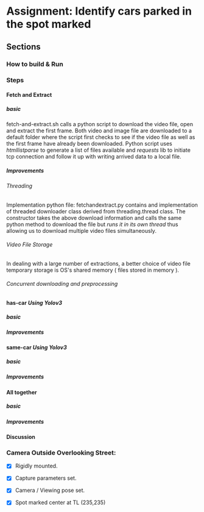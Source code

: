 # Assignment: Identify cars parked in the spot marked 

## Sections
### How to build & Run
### Steps
#### Fetch and Extract
##### basic
fetch-and-extract.sh calls a python script to download the video file, open and extract the first frame. Both video and image file are downloaded to a default folder where the script first checks to see if the video file as well as the first frame have already been downloaded. Python script uses *htmllistparse* to generate a list of files available and *requests* lib to initiate tcp connection and follow it up with writing arrived data to a local file. 
##### Improvements
###### Threading
Implementation python file: fetchandextract.py contains and implementation of threaded downloader class derived from threading.thread class. The constructor takes the above download information and calls the same python method to download the file but *runs it in its own thread* thus allowing us to download multiple video files simultaneously. 
###### Video File Storage
In dealing with a large number of extractions, a better choice of video file temporary storage is OS's shared memory ( files stored in memory ). 
###### Concurrent downloading and preprocessing
		
#### has-car *Using Yolov3*
##### basic

##### Improvements
#### same-car *Using Yolov3*
##### basic
##### Improvements
#### All together
##### basic
##### Improvements

#### Discussion


### Camera Outside Overlooking Street:
 - [x] Rigidly mounted. 
 - [x] Capture parameters set. 
 - [x] Camera / Viewing pose set.
 - [x] Spot marked center at TL (235,235)


<!--stackedit_data:
eyJoaXN0b3J5IjpbLTgwOTE1NjQ3MiwtMTAwMzcxMTM5NSwtOT
Q0MjM3MTIsLTkzODY4MTk3NSwtMTAwODkxNTIzMiwtMTE4MDQ1
Mzk0Nl19
-->